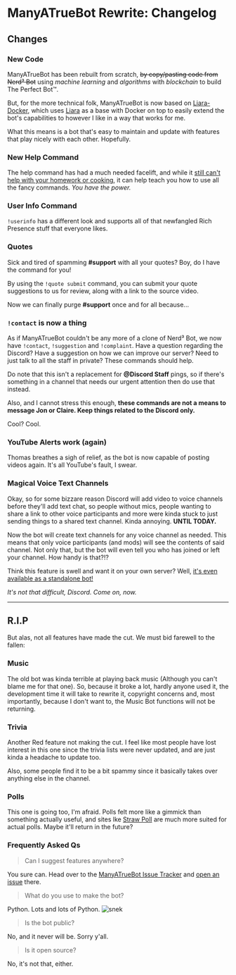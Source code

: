 # ManyATrueBot Rewrite: Changelog

## Changes
### New Code
ManyATrueBot has been rebuilt from scratch, ~~by copy/pasting code from Nerd³ Bot~~ using _machine learning_ and _algorithms_ with _blockchain_ to build The Perfect Bot™.

But, for the more technical folk, ManyATrueBot is now based on [Liara-Docker](https://gitlab.com/nerd3-servers/liara-docker), which uses [Liara](https://github.com/Thessia/Liara) as a base with Docker on top to easily extend the bot's capabilities to however I like in a way that works for me.

What this means is a bot that's easy to maintain and update with features that play nicely with each other. Hopefully.

### New Help Command
The help command has had a much needed facelift, and while it [still can't help with your homework or cooking](https://github.com/nerdcubed-community/gists/blob/master/nerd3bot/CHANGELOG.md#new-help-command), it can help teach you how to use all the fancy commands. _You have the power._

### User Info Command
`!userinfo` has a different look and supports all of that newfangled Rich Presence stuff that everyone likes.

### Quotes
Sick and tired of spamming **#support** with all your quotes? Boy, do I have the command for you!

By using the `!quote submit` command, you can submit your quote suggestions to us for review, along with a link to the source video.

Now we can finally purge **#support** once and for all because...

### `!contact` is now a thing
As if ManyATrueBot couldn't be any more of a clone of Nerd³ Bot, we now have `!contact`, `!suggestion` and `!complaint`. Have a question regarding the Discord? Have a suggestion on how we can improve our server? Need to just talk to all the staff in private? These commands should help.

Do note that this isn't a replacement for **@Discord Staff** pings, so if there's something in a channel that needs our urgent attention then do use that instead.

Also, and I cannot stress this enough, **these commands are not a means to message Jon or Claire. Keep things related to the Discord only.**

Cool? Cool.

### YouTube Alerts work (again)
Thomas breathes a sigh of relief, as the bot is now capable of posting videos again. It's all YouTube's fault, I swear.

### Magical Voice Text Channels
Okay, so for some bizzare reason Discord will add video to voice channels before they'll add text chat, so people without mics, people wanting to share a link to other voice participants and more were kinda stuck to just sending things to a shared text channel. Kinda annoying. **UNTIL TODAY.**

Now the bot will create text channels for any voice channel as needed. This means that only voice participants (and mods) will see the contents of said channel. Not only that, but the bot will even tell you who has joined or left your channel. How handy is that?!?

Think this feature is swell and want it on your own server? Well, [it's even available as a standalone bot!](https://gitlab.com/DerpyChap/mute)

_It's not that difficult, Discord. Come on, now._

---
## R.I.P
But alas, not all features have made the cut. We must bid farewell to the fallen:

### Music
The old bot was kinda terrible at playing back music (Although you can't blame me for that one). So, because it broke a lot, hardly anyone used it, the development time it will take to rewrite it, copyright concerns and, most importantly, because I don't want to, the Music Bot functions will not be returning.

### Trivia
Another Red feature not making the cut. I feel like most people have lost interest in this one since the trivia lists were never updated, and are just kinda a headache to update too. 

Also, some people find it to be a bit spammy since it basically takes over anything else in the channel.

### Polls
This one is going too, I'm afraid. Polls felt more like a gimmick than something actually useful, and sites lke [Straw Poll](https://www.strawpoll.me/) are much more suited for actual polls. Maybe it'll return in the future?

### Frequently Asked Qs
> Can I suggest features anywhere?

You sure can. Head over to the [ManyATrueBot Issue Tracker](https://github.com/ManyATrueNerd/matbot-issues) and [open an issue](https://github.com/ManyATrueNerd/matbot-issues/issues/new) there.

> What do you use to make the bot?

Python. Lots and lots of Python. ![snek](https://safe.derpychap.co.uk/EwCTNZc9.png "no step on snek")

> Is the bot public?

No, and it never will be. Sorry y'all.

> Is it open source?

No, it's not that, either.
